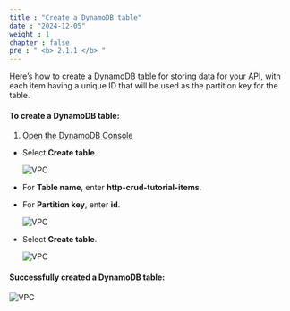 ```yaml
---
title : "Create a DynamoDB table"
date : "2024-12-05"
weight : 1
chapter : false
pre : " <b> 2.1.1 </b> "
---
```


Here’s how to create a DynamoDB table for storing data for your API, with each item having a unique ID that will be used as the partition key for the table.

#### To create a DynamoDB table:

1. [Open the DynamoDB Console](https://console.aws.amazon.com/dynamodb)
  + Select **Create table**.

    ![VPC](/images/dynamodb/01.png)

  + For **Table name**, enter **http-crud-tutorial-items**.
  + For **Partition key**, enter **id**.

    ![VPC](/images/dynamodb/02.png)

  + Select **Create table**.

    ![VPC](/images/dynamodb/03.png)

#### Successfully created a DynamoDB table:

   ![VPC](/images/dynamodb/04.png)
    












